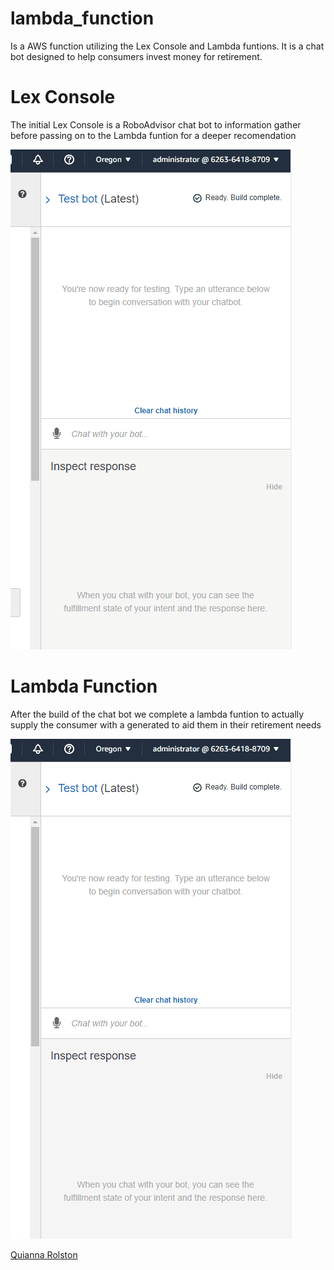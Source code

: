 # lambda_function

Is a AWS function utilizing the Lex Console and Lambda funtions. It is a chat bot designed to help consumers invest money for retirement. 


# Lex Console

The initial Lex Console is a RoboAdvisor chat bot to information gather before passing on to the Lambda funtion for a deeper recomendation 

![video displaying sample chat bot](/testchatbot.gif)

# Lambda Function

After the build of the chat bot we complete a lambda funtion to actually supply the consumer with a generated to aid them in their retirement needs

![video displaying sample chat bot](/testchatbot_withlambda.gif)


[Quianna Rolston](https://www.linkedin.com/in/quianna-rolston/)